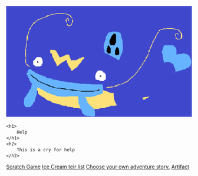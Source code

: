 <!doctype html>
<html lang="en">

<head>
    <meta charset="utf-8">
    <title>Epic Games Official Website</title>
</head>
<style>
    body {
        background-image: url("images/christmas.png"); background-repeat: no-repeat;
    }
</style>
<body>
    <img src="images/whiscash.png">

    <h1>
        Help
    </h1>
    <h2>
        This is a cry for help
    </h2>

</body>
<a href="https://scratch.mit.edu/projects/246340804/#play er">Scratch Game</a> <a href="https://hnation237.github.io/Ice-Cream/">Ice Cream teir list</a> <a href="https://repl.it/@HenryNation/JohnWickIsInGraveDanger">Choose your own adventure story.</a> <a href="files/artifact.pdf">Artifact</a>

</html>
